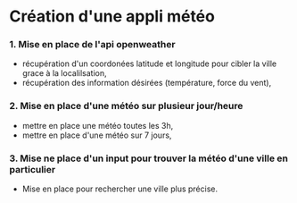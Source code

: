 # Création d'une appli météo

### 1. Mise en place de l'api openweather
- récupération d'un coordonées latitude et longitude pour cibler la ville grace à la localilsation,
- récupération des information désirées (température, force du vent),

### 2. Mise en place d'une météo sur plusieur jour/heure
- mettre en place une météo toutes les 3h,
- mettre en place d'une météo sur 7 jours,

### 3. Mise ne place d'un input pour trouver la météo d'une ville en particulier
- Mise en place pour rechercher une ville plus précise.

